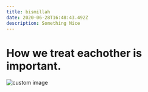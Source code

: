 ```yaml
---
title: bismillah
date: 2020-06-28T16:48:43.492Z
description: Something Nice
---
```

# How we treat eachother is important.



![custom image](/static/cms_test.jpg "family")